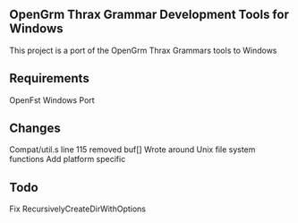 OpenGrm Thrax Grammar Development Tools for Windows
---------------------------------------------------

This project is a port of the OpenGrm Thrax Grammars
tools to Windows

## Requirements
OpenFst Windows Port


## Changes
Compat/util.s line 115 removed buf[]
Wrote around Unix file system functions
Add platform specific 

## Todo
Fix RecursivelyCreateDirWithOptions